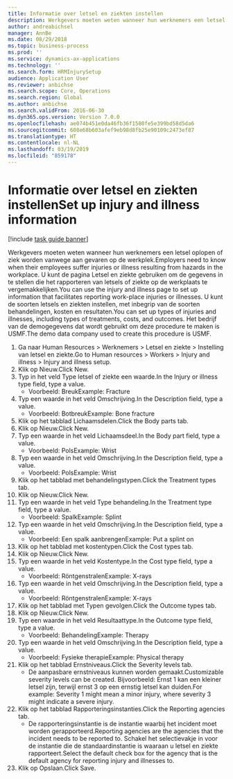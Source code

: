 ```yaml
---
title: Informatie over letsel en ziekten instellen
description: Werkgevers moeten weten wanneer hun werknemers een letsel oplopen of ziek worden vanwege aan gevaren op de werkplek.
author: andreabichsel
manager: AnnBe
ms.date: 08/29/2018
ms.topic: business-process
ms.prod: ''
ms.service: dynamics-ax-applications
ms.technology: ''
ms.search.form: HRMInjurySetup
audience: Application User
ms.reviewer: anbichse
ms.search.scope: Core, Operations
ms.search.region: Global
ms.author: anbichse
ms.search.validFrom: 2016-06-30
ms.dyn365.ops.version: Version 7.0.0
ms.openlocfilehash: ae074b451e0da46fb36f1580fe5e399bd58d5da6
ms.sourcegitcommit: 608e68b603afef9eb98d8fb25e90109c2473ef87
ms.translationtype: HT
ms.contentlocale: nl-NL
ms.lasthandoff: 03/19/2019
ms.locfileid: "859178"
---
```

# <a name="set-up-injury-and-illness-information"></a><span data-ttu-id="14f00-103">Informatie over letsel en ziekten instellen</span><span class="sxs-lookup"><span data-stu-id="14f00-103">Set up injury and illness information</span></span>

[!include [task guide banner](../../includes/task-guide-banner.md)]

<span data-ttu-id="14f00-104">Werkgevers moeten weten wanneer hun werknemers een letsel oplopen of ziek worden vanwege aan gevaren op de werkplek.</span><span class="sxs-lookup"><span data-stu-id="14f00-104">Employers need to know when their employees suffer injuries or illness resulting from hazards in the workplace.</span></span> <span data-ttu-id="14f00-105">U kunt de pagina Letsel en ziekte gebruiken om de gegevens in te stellen die het rapporteren van letsels of ziekte op de werkplaats te vergemakkelijken.</span><span class="sxs-lookup"><span data-stu-id="14f00-105">You can use the injury and illness page to set up information that facilitates reporting work-place injuries or illnesses.</span></span> <span data-ttu-id="14f00-106">U kunt de soorten letsels en ziekten instellen, met inbegrip van de soorten behandelingen, kosten en resultaten.</span><span class="sxs-lookup"><span data-stu-id="14f00-106">You can set up types of injuries and illnesses, including types of treatments, costs, and outcomes.</span></span> <span data-ttu-id="14f00-107">Het bedrijf van de demogegevens dat wordt gebruikt om deze procedure te maken is USMF.</span><span class="sxs-lookup"><span data-stu-id="14f00-107">The demo data company used to create this procedure is USMF.</span></span>

1. <span data-ttu-id="14f00-108">Ga naar Human Resources > Werknemers > Letsel en ziekte > Instelling van letsel en ziekte.</span><span class="sxs-lookup"><span data-stu-id="14f00-108">Go to Human resources > Workers > Injury and illness > Injury and illness setup.</span></span>
2. <span data-ttu-id="14f00-109">Klik op Nieuw.</span><span class="sxs-lookup"><span data-stu-id="14f00-109">Click New.</span></span>
3. <span data-ttu-id="14f00-110">Typ in het veld Type letsel of ziekte een waarde.</span><span class="sxs-lookup"><span data-stu-id="14f00-110">In the Injury or illness type field, type a value.</span></span>
    * <span data-ttu-id="14f00-111">Voorbeeld: Breuk</span><span class="sxs-lookup"><span data-stu-id="14f00-111">Example: Fracture</span></span>  
4. <span data-ttu-id="14f00-112">Typ een waarde in het veld Omschrijving.</span><span class="sxs-lookup"><span data-stu-id="14f00-112">In the Description field, type a value.</span></span>
    * <span data-ttu-id="14f00-113">Voorbeeld: Botbreuk</span><span class="sxs-lookup"><span data-stu-id="14f00-113">Example: Bone fracture</span></span>  
5. <span data-ttu-id="14f00-114">Klik op het tabblad Lichaamsdelen.</span><span class="sxs-lookup"><span data-stu-id="14f00-114">Click the Body parts tab.</span></span>
6. <span data-ttu-id="14f00-115">Klik op Nieuw.</span><span class="sxs-lookup"><span data-stu-id="14f00-115">Click New.</span></span>
7. <span data-ttu-id="14f00-116">Typ een waarde in het veld Lichaamsdeel.</span><span class="sxs-lookup"><span data-stu-id="14f00-116">In the Body part field, type a value.</span></span>
    * <span data-ttu-id="14f00-117">Voorbeeld: Pols</span><span class="sxs-lookup"><span data-stu-id="14f00-117">Example: Wrist</span></span>  
8. <span data-ttu-id="14f00-118">Typ een waarde in het veld Omschrijving.</span><span class="sxs-lookup"><span data-stu-id="14f00-118">In the Description field, type a value.</span></span>
    * <span data-ttu-id="14f00-119">Voorbeeld: Pols</span><span class="sxs-lookup"><span data-stu-id="14f00-119">Example: Wrist</span></span>  
9. <span data-ttu-id="14f00-120">Klik op het tabblad met behandelingstypen.</span><span class="sxs-lookup"><span data-stu-id="14f00-120">Click the Treatment types tab.</span></span>
10. <span data-ttu-id="14f00-121">Klik op Nieuw.</span><span class="sxs-lookup"><span data-stu-id="14f00-121">Click New.</span></span>
11. <span data-ttu-id="14f00-122">Typ een waarde in het veld Type behandeling.</span><span class="sxs-lookup"><span data-stu-id="14f00-122">In the Treatment type field, type a value.</span></span>
    * <span data-ttu-id="14f00-123">Voorbeeld: Spalk</span><span class="sxs-lookup"><span data-stu-id="14f00-123">Example: Splint</span></span>  
12. <span data-ttu-id="14f00-124">Typ een waarde in het veld Omschrijving.</span><span class="sxs-lookup"><span data-stu-id="14f00-124">In the Description field, type a value.</span></span>
    * <span data-ttu-id="14f00-125">Voorbeeld: Een spalk aanbrengen</span><span class="sxs-lookup"><span data-stu-id="14f00-125">Example: Put a splint on</span></span>  
13. <span data-ttu-id="14f00-126">Klik op het tabblad met kostentypen.</span><span class="sxs-lookup"><span data-stu-id="14f00-126">Click the Cost types tab.</span></span>
14. <span data-ttu-id="14f00-127">Klik op Nieuw.</span><span class="sxs-lookup"><span data-stu-id="14f00-127">Click New.</span></span>
15. <span data-ttu-id="14f00-128">Typ een waarde in het veld Kostentype.</span><span class="sxs-lookup"><span data-stu-id="14f00-128">In the Cost type field, type a value.</span></span>
    * <span data-ttu-id="14f00-129">Voorbeeld: Röntgenstralen</span><span class="sxs-lookup"><span data-stu-id="14f00-129">Example: X-rays</span></span>  
16. <span data-ttu-id="14f00-130">Typ een waarde in het veld Omschrijving.</span><span class="sxs-lookup"><span data-stu-id="14f00-130">In the Description field, type a value.</span></span>
    * <span data-ttu-id="14f00-131">Voorbeeld: Röntgenstralen</span><span class="sxs-lookup"><span data-stu-id="14f00-131">Example: X-rays</span></span>  
17. <span data-ttu-id="14f00-132">Klik op het tabblad met Typen gevolgen.</span><span class="sxs-lookup"><span data-stu-id="14f00-132">Click the Outcome types tab.</span></span>
18. <span data-ttu-id="14f00-133">Klik op Nieuw.</span><span class="sxs-lookup"><span data-stu-id="14f00-133">Click New.</span></span>
19. <span data-ttu-id="14f00-134">Typ een waarde in het veld Resultaattype.</span><span class="sxs-lookup"><span data-stu-id="14f00-134">In the Outcome type field, type a value.</span></span>
    * <span data-ttu-id="14f00-135">Voorbeeld: Behandeling</span><span class="sxs-lookup"><span data-stu-id="14f00-135">Example: Therapy</span></span>  
20. <span data-ttu-id="14f00-136">Typ een waarde in het veld Omschrijving.</span><span class="sxs-lookup"><span data-stu-id="14f00-136">In the Description field, type a value.</span></span>
    * <span data-ttu-id="14f00-137">Voorbeeld: Fysieke therapie</span><span class="sxs-lookup"><span data-stu-id="14f00-137">Example: Physical therapy</span></span>  
21. <span data-ttu-id="14f00-138">Klik op het tabblad Ernstniveaus.</span><span class="sxs-lookup"><span data-stu-id="14f00-138">Click the Severity levels tab.</span></span>
    * <span data-ttu-id="14f00-139">De aanpasbare ernstniveaus kunnen worden gemaakt.</span><span class="sxs-lookup"><span data-stu-id="14f00-139">Customizable severity levels can be created.</span></span> <span data-ttu-id="14f00-140">Bijvoorbeeld: Ernst 1 kan een kleiner letsel zijn, terwijl ernst 3 op een ernstig letsel kan duiden.</span><span class="sxs-lookup"><span data-stu-id="14f00-140">For example: Severity 1 might mean a minor injury, where severity 3 might indicate a severe injury.</span></span>  
22. <span data-ttu-id="14f00-141">Klik op het tabblad Rapporteringsinstanties.</span><span class="sxs-lookup"><span data-stu-id="14f00-141">Click the Reporting agencies tab.</span></span>
    * <span data-ttu-id="14f00-142">De rapporteringsinstantie is de instantie waarbij het incident moet worden gerapporteerd.</span><span class="sxs-lookup"><span data-stu-id="14f00-142">Reporting agencies are the agencies that the incident needs to be reported to.</span></span> <span data-ttu-id="14f00-143">Schakel het selectievakje in voor de instantie die de standaardinstantie is waaraan u letsel en ziekte rapporteert.</span><span class="sxs-lookup"><span data-stu-id="14f00-143">Select the default check box for the agency that is the default agency for reporting injury and illnesses to.</span></span>  
23. <span data-ttu-id="14f00-144">Klik op Opslaan.</span><span class="sxs-lookup"><span data-stu-id="14f00-144">Click Save.</span></span>

